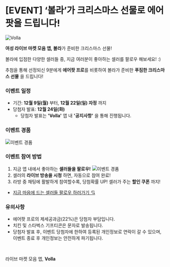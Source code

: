 # [EVENT] ‘볼라’가 크리스마스 선물로 에어팟을 드립니다!

![Volla](../../assets/marketing/dist/event_airpods_main.png)

**여성 라이브 마켓 모음 앱, 볼라**가 준비한 크리스마스 선물!

볼라에 입점한 다양한 셀러들 중,
지금 여러분이 좋아하는 셀러를 팔로우 해보세요! :)

추첨을 통해 선정되신 9분에게
**에어팟 프로**를 비롯하여 볼라가 준비한
**푸짐한 크리스마스 선물** 을 드립니다!


### 이벤트 일정
- 기간: **12월 9일(월)** 부터, **12월 22일(일) 자정** 까지
- 당첨자 발표: **12월 24일(화)**
  * 당첨자 발표는 **'Volla'** 앱 내 **'공지사항'** 을 통해 진행됩니다.


### 이벤트 경품
![이벤트 경품](../../assets/marketing/dist/event_airpods_rewards.png)


### 이벤트 참여 방법
1. 지금 앱 내에서 좋아하는 **셀러들을 팔로우!**
![이벤트 경품](../../assets/marketing/dist/event_airpods_follow.png)
2. 셀러의 **라이브 방송을 시청** 하면, 자동으로 참여 완료!
3. 라방 중 채팅에 활발하게 참여할수록, 당첨확률 UP! 셀러가 주는 **할인 쿠폰** 까지!
  - [지금 마음에 드는 셀러들 팔로우 하러가기 💘](volla://deeplink/sellerlist)


### 유의사항
- 에어팟 프로의 제세공과금(22%)은 당첨자 부담입니다.
- 치킨 및 스타벅스 기프티콘은 문자로 발송됩니다.
- 당첨자 발표 후, 이벤트 당첨자에 한하여 등록된 개인정보로 연락이 갈 수 있으며, 이벤트 종료 후 개인정보는 안전하게 파기됩니다.

<br>

라이브 마켓 모음 앱, **Volla**
